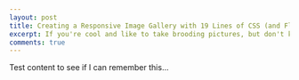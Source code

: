 ```yaml
---
layout: post
title: Creating a Responsive Image Gallery with 19 Lines of CSS (and Flexbox!)
excerpt: If you're cool and like to take brooding pictures, but don't know how to make them look great online - read on.
comments: true
---
```


Test content to see if I can remember this...